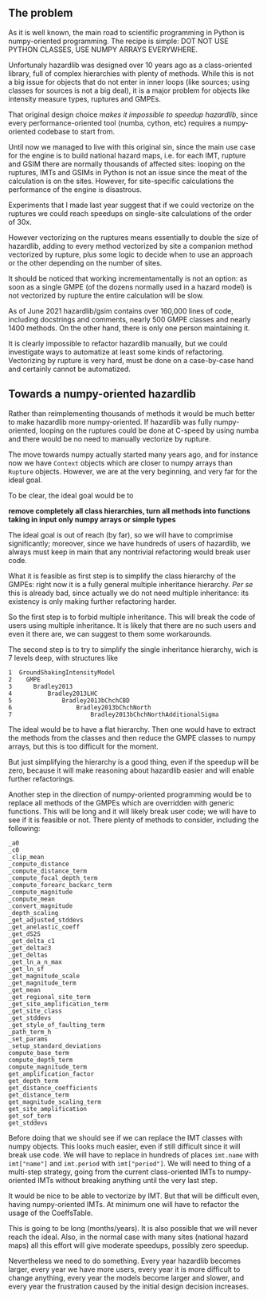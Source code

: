 The problem
--------------------------

As it is well known, the main road to scientific programming in Python
is numpy-oriented programming. The recipe is simple: DOT NOT USE
PYTHON CLASSES, USE NUMPY ARRAYS EVERYWHERE.

Unfortunaly hazardlib was designed over 10 years ago as a
class-oriented library, full of complex hierarchies with plenty of
methods. While this is not a big issue for objects that do not enter
in inner loops (like sources; using classes for sources is not a big
deal), it is a major problem for objects like intensity measure types,
ruptures and GMPEs.

That original design choice *makes it impossible to speedup hazardlib*,
since every performance-oriented tool (numba, cython, etc) requires a
numpy-oriented codebase to start from.

Until now we managed to live with this original sin, since the main use
case for the engine is to build national hazard maps, i.e. for each IMT,
rupture and GSIM there are normally thousands of affected sites: looping
on the ruptures, IMTs and GSIMs in Python is not an issue since the meat
of the calculation is on the sites. However, for site-specific calculations
the performance of the engine is disastrous.

Experiments that I made last year suggest that if we could vectorize
on the ruptures we could reach speedups on single-site calculations of
the order of 30x.

However vectorizing on the ruptures means essentially to double the size
of hazardlib, adding to every method vectorized by site a companion method
vectorized by rupture, plus some logic to decide when to use an approach or
the other depending on the number of sites.

It should be noticed that working incrementamentally is not an option:
as soon as a single GMPE (of the dozens normally used in a hazard model)
is not vectorized by rupture the entire calculation will be slow.

As of June 2021 hazardlib/gsim contains over 160,000 lines of code, including
docstrings and comments, nearly 500 GMPE classes and nearly 1400 methods. On
the other hand, there is only one person maintaining it.

It is clearly impossible to refactor hazardlib manually, but we could
investigate ways to automatize at least some kinds of refactoring.
Vectorizing by rupture is very hard, must be done on a case-by-case hand
and certainly cannot be automatized.

Towards a numpy-oriented hazardlib
----------------------------------

Rather than reimplementing thousands of methods it would be much better
to make hazardlib more numpy-oriented. If hazardlib was fully numpy-oriented,
looping on the ruptures could be done at C-speed by using numba and there
would be no need to manually vectorize by rupture.

The move towards numpy actually started many years ago, and for
instance now we have `Context` objects which are closer to numpy
arrays than `Rupture` objects. However, we are at the very beginning,
and very far for the ideal goal.

To be clear, the ideal goal would be to

**remove completely all class hierarchies, turn all methods into functions
taking in input only numpy arrays or simple types**

The ideal goal is out of reach (by far), so we will have to comprimise
significantly; moreover, since we have hundreds of users of hazardlib,
we always must keep in main that any nontrivial refactoring would break
user code.

What it is feasible as first step is to simplify the class hierarchy
of the GMPEs: right now it is a fully general multiple inheritance
hierarchy. *Per se* this is already bad, since actually we do not need
multiple inheritance: its existency is only making further refactoring harder.

So the first step is to forbid multiple inheritance. This will break the
code of users using multiple inheritance. It is likely that there
are no such users and even it there are, we can suggest to them some
workarounds.

The second step is to try to simplify the single inheritance hierarchy,
wich is 7 levels deep, with structures like

```
1  GroundShakingIntensityModel
2    GMPE
3      Bradley2013
4          Bradley2013LHC
5              Bradley2013bChchCBD
6                  Bradley2013bChchNorth
7                      Bradley2013bChchNorthAdditionalSigma
```

The ideal would be to have a flat hierarchy. Then one would have
to extract the methods from the classes and then reduce the GMPE classes
to numpy arrays, but this is too difficult for the moment.

But just simplifying the hierarchy is a good thing, even if the speedup
will be zero, because it will make reasoning about hazardlib easier and
will enable further refactorings.

Another step in the direction of numpy-oriented programming would be to
replace all methods of the GMPEs which are overridden with generic
functions. This will be long and it will likely break user code; we will have
to see if it is feasible or not. There plenty of methods to consider,
including the following:

```
_a0
_c0
_clip_mean
_compute_distance
_compute_distance_term
_compute_focal_depth_term
_compute_forearc_backarc_term
_compute_magnitude
_compute_mean
_convert_magnitude
_depth_scaling
_get_adjusted_stddevs
_get_anelastic_coeff
_get_dS2S
_get_delta_c1
_get_deltac3
_get_deltas
_get_ln_a_n_max
_get_ln_sf
_get_magnitude_scale
_get_magnitude_term
_get_mean
_get_regional_site_term
_get_site_amplification_term
_get_site_class
_get_stddevs
_get_style_of_faulting_term
_path_term_h
_set_params
_setup_standard_deviations
compute_base_term
compute_depth_term
compute_magnitude_term
get_amplification_factor
get_depth_term
get_distance_coefficients
get_distance_term
get_magnitude_scaling_term
get_site_amplification
get_sof_term
get_stddevs
```

Before doing that we should see if we can replace the IMT classes with
numpy objects. This looks much easier, even if still difficult since
it will break use code. We will have to replace in hundreds of places
`imt.name` with `imt["name"]` and `imt.period` with `imt["period"]`.
We will need to thing of a multi-step strategy, going from the current
class-oriented IMTs to numpy-oriented IMTs without breaking anything
until the very last step.

It would be nice to be able to vectorize by IMT. But that will be difficult
even, having numpy-oriented IMTs. At minimum one will have to refactor the
usage of the CoeffsTable.

This is going to be long (months/years). It is also possible that we will
never reach the ideal. Also, in the normal case with many sites (national
hazard maps) all this effort will give moderate speedups, possibly zero
speedup.

Nevertheless we need to do something. Every year hazardlib becomes
larger, every year we have more users, every year it is more difficult
to change anything, every year the models become larger and slower,
and every year the frustration caused by the initial design decision
increases.
